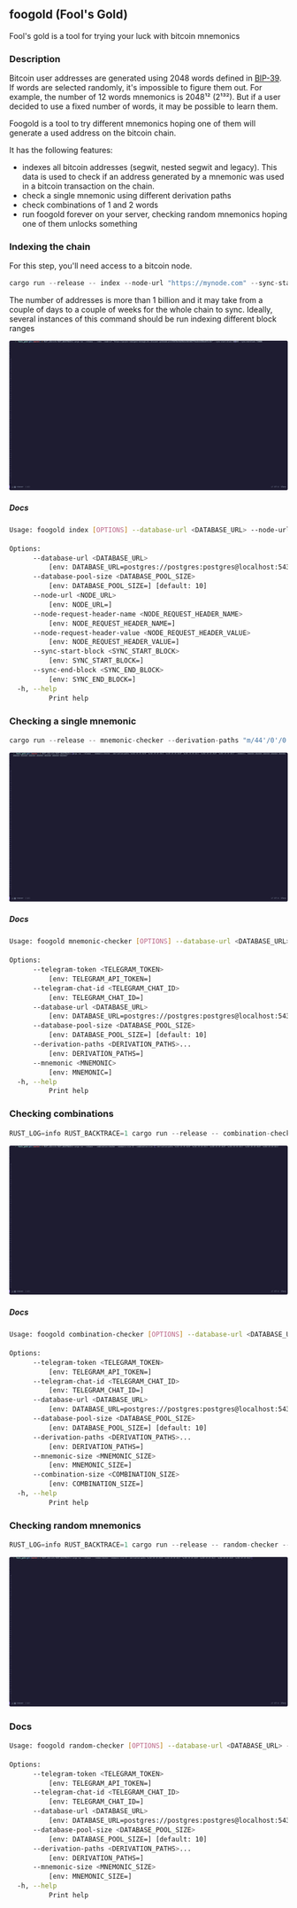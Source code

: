 foogold (Fool's Gold)
------------

Fool's gold is a tool for trying your luck with bitcoin mnemonics


### Description

Bitcoin user addresses are generated using 2048 words defined in [BIP-39](https://github.com/bitcoin/bips/blob/master/bip-0039.mediawiki). If words are selected randomly, it's impossible to figure them out. For example, the number of 12 words mnemonics is  2048¹² (2¹³²). But if a user decided to use a fixed number of words, it may be possible to learn them.

Foogold is a tool to try different mnemonics hoping one of them will generate a used address on the bitcoin chain.

It has the following features:

- indexes all bitcoin addresses (segwit, nested segwit and legacy). This data is used to check if an address generated by a mnemonic was used in a bitcoin transaction on the chain.
- check a single mnemonic using different derivation paths
- check combinations of 1 and 2 words
- run foogold forever on your server, checking random mnemonics hoping one of them unlocks something

### Indexing the chain

For this step, you'll need access to a bitcoin node.

```rust
cargo run --release -- index --node-url "https://mynode.com" --sync-start-block 0 --sync-end-block 700000
```

The number of addresses is more than 1 billion and it may take from a couple of days to a couple of weeks for the whole chain to sync. Ideally, several instances of this command should be run indexing different block ranges

![index](demo/demo2.gif)

##### Docs

```bash
Usage: foogold index [OPTIONS] --database-url <DATABASE_URL> --node-url <NODE_URL> --sync-start-block <SYNC_START_BLOCK> --sync-end-block <SYNC_END_BLOCK>

Options:
      --database-url <DATABASE_URL>
          [env: DATABASE_URL=postgres://postgres:postgres@localhost:5432/foogold]
      --database-pool-size <DATABASE_POOL_SIZE>
          [env: DATABASE_POOL_SIZE=] [default: 10]
      --node-url <NODE_URL>
          [env: NODE_URL=]
      --node-request-header-name <NODE_REQUEST_HEADER_NAME>
          [env: NODE_REQUEST_HEADER_NAME=]
      --node-request-header-value <NODE_REQUEST_HEADER_VALUE>
          [env: NODE_REQUEST_HEADER_VALUE=]
      --sync-start-block <SYNC_START_BLOCK>
          [env: SYNC_START_BLOCK=]
      --sync-end-block <SYNC_END_BLOCK>
          [env: SYNC_END_BLOCK=]
  -h, --help
          Print help
```

### Checking a single mnemonic

```rust
cargo run --release -- mnemonic-checker --derivation-paths "m/44'/0'/0'/0/0" "m/44'/0'/0'/0/1" "m/49'/0'/0'/0/0" "m/49'/0'/0'/0/1" "m/84'/0'/0'/0/0" "m/84'/0'/0'/0/1" --mnemonic "abandon abandon abandon abandon abandon abandon abandon abandon abandon abandon abandon abandon"
```

![single](demo/demo1.gif)

##### Docs

```bash
Usage: foogold mnemonic-checker [OPTIONS] --database-url <DATABASE_URL> --mnemonic <MNEMONIC>

Options:
      --telegram-token <TELEGRAM_TOKEN>
          [env: TELEGRAM_API_TOKEN=]
      --telegram-chat-id <TELEGRAM_CHAT_ID>
          [env: TELEGRAM_CHAT_ID=]
      --database-url <DATABASE_URL>
          [env: DATABASE_URL=postgres://postgres:postgres@localhost:5432/foogold]
      --database-pool-size <DATABASE_POOL_SIZE>
          [env: DATABASE_POOL_SIZE=] [default: 10]
      --derivation-paths <DERIVATION_PATHS>...
          [env: DERIVATION_PATHS=]
      --mnemonic <MNEMONIC>
          [env: MNEMONIC=]
  -h, --help
          Print help
```

### Checking combinations

```rust
RUST_LOG=info RUST_BACKTRACE=1 cargo run --release -- combination-checker --mnemonic-size 12 --combination-size 2 --derivation-paths "m/44'/0'/0'/0/0" "m/44'/0'/0'/0/1" "m/49'/0'/0'/0/0" "m/49'/0'/0'/0/1" "m/84'/0'/0'/0/0" "m/84'/0'/0'/0/1"
```

![combination](demo/demo3.gif)

##### Docs

```bash
Usage: foogold combination-checker [OPTIONS] --database-url <DATABASE_URL> --mnemonic-size <MNEMONIC_SIZE> --combination-size <COMBINATION_SIZE>

Options:
      --telegram-token <TELEGRAM_TOKEN>
          [env: TELEGRAM_API_TOKEN=]
      --telegram-chat-id <TELEGRAM_CHAT_ID>
          [env: TELEGRAM_CHAT_ID=]
      --database-url <DATABASE_URL>
          [env: DATABASE_URL=postgres://postgres:postgres@localhost:5432/foogold]
      --database-pool-size <DATABASE_POOL_SIZE>
          [env: DATABASE_POOL_SIZE=] [default: 10]
      --derivation-paths <DERIVATION_PATHS>...
          [env: DERIVATION_PATHS=]
      --mnemonic-size <MNEMONIC_SIZE>
          [env: MNEMONIC_SIZE=]
      --combination-size <COMBINATION_SIZE>
          [env: COMBINATION_SIZE=]
  -h, --help
          Print help
```

### Checking random mnemonics

```rust
RUST_LOG=info RUST_BACKTRACE=1 cargo run --release -- random-checker --mnemonic-size 12 --derivation-paths "m/44'/0'/0'/0/0" "m/44'/0'/0'/0/1" "m/49'/0'/0'/0/0" "m/49'/0'/0'/0/1" "m/84'/0'/0'/0/0" "m/84'/0'/0'/0/1"
```

![random](demo/demo4.gif)

### Docs

```bash
Usage: foogold random-checker [OPTIONS] --database-url <DATABASE_URL> --mnemonic-size <MNEMONIC_SIZE>

Options:
      --telegram-token <TELEGRAM_TOKEN>
          [env: TELEGRAM_API_TOKEN=]
      --telegram-chat-id <TELEGRAM_CHAT_ID>
          [env: TELEGRAM_CHAT_ID=]
      --database-url <DATABASE_URL>
          [env: DATABASE_URL=postgres://postgres:postgres@localhost:5432/foogold]
      --database-pool-size <DATABASE_POOL_SIZE>
          [env: DATABASE_POOL_SIZE=] [default: 10]
      --derivation-paths <DERIVATION_PATHS>...
          [env: DERIVATION_PATHS=]
      --mnemonic-size <MNEMONIC_SIZE>
          [env: MNEMONIC_SIZE=]
  -h, --help
          Print help
```
